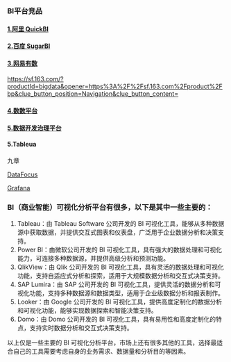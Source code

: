### BI平台竞品

#### [1.阿里 QuickBI](https://www.aliyun.com/product/quick-bi?_v_=47edc66742fe36fc0a839ea5700b8cd5)

#### [2.百度 SugarBI](https://cloud.baidu.com/product/sugar.html)

#### [3.网易有数](https://youdata.163.com/)

https://sf.163.com/?productId=bigdata&opener=https%3A%2F%2Fsf.163.com%2Fproduct%2Fbp&clue_button_position=Navigation&clue_button_content=

#### [4.数数平台](https://www.thinkingdata.cn/)

#### [5.数据开发治理平台](https://sf.163.com/product/bp?channel=baidu_bp-shujuzhilibuchong083129)

#### 5.Tableua

九章

[DataFocus](https://www.datafocus.ai/?from=ad_bing_aibi&msclkid=752b425695181ea5e29a2415932ee377)

[Grafana](https://grafana.com/)

### BI（商业智能）可视化分析平台有很多，以下是其中一些主要的：

1. Tableau：由 Tableau Software 公司开发的 BI 可视化工具，能够从多种数据源中获取数据，并提供交互式图表和仪表盘，广泛用于企业数据分析和决策支持。
2. Power BI：由微软公司开发的 BI 可视化工具，具有强大的数据处理和可视化能力，可连接多种数据源，并提供高级分析和预测功能。
3. QlikView：由 Qlik 公司开发的 BI 可视化工具，具有灵活的数据处理和可视化功能，支持自适应式分析和探索，适用于大规模数据分析和交互式决策支持。
4. SAP Lumira：由 SAP 公司开发的 BI 可视化工具，提供灵活的数据分析和可视化功能，支持多种数据源和数据类型，适用于企业级数据分析和报表制作。
5. Looker：由 Google 公司开发的 BI 可视化工具，提供高度定制化的数据分析和可视化功能，能够实现数据探索和智能决策支持。
6. Domo：由 Domo 公司开发的 BI 可视化工具，具有易用性和高度定制化的特点，支持实时数据分析和交互式决策支持。

以上仅是一些主要的 BI 可视化分析平台，市场上还有很多其他的工具，选择最适合自己的工具需要考虑自身的业务需求、数据量和分析目的等因素。

#### 







